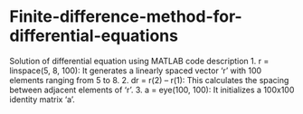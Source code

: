 # Finite-difference-method-for-differential-equations
Solution of differential equation using MATLAB code description 1. r = linspace(5, 8, 100): It generates a linearly spaced vector ‘r’ with 100 elements ranging from 5 to 8. 2. dr = r(2) – r(1): This calculates the spacing between adjacent elements of ‘r’. 3. a = eye(100, 100): It initializes a 100x100 identity matrix ‘a’.
